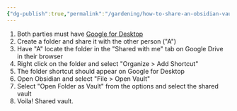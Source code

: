 ```yaml
---
{"dg-publish":true,"permalink":"/gardening/how-to-share-an-obsidian-vault-via-google-drive/","created":"2025-05-22T07:28:50.720+08:00","updated":"2025-05-22T07:34:17.521+08:00"}
---
```


1. Both parties must have [Google for Desktop](https://support.google.com/drive/answer/10838124?hl=en#zippy=%2Cinstall-set-up-drive-for-desktop-for-macos)
2. Create a folder and share it with the other person ("A")
3. Have "A" locate the folder in the "Shared with me" tab on Google Drive in their browser
4. Right click on the folder and select "Organize > Add Shortcut"
5. The folder shortcut should appear on Google for Desktop
6. Open Obsidian and select "File > Open Vault"
7. Select "Open Folder as Vault" from the options and select the shared vault
8. Voila! Shared vault.